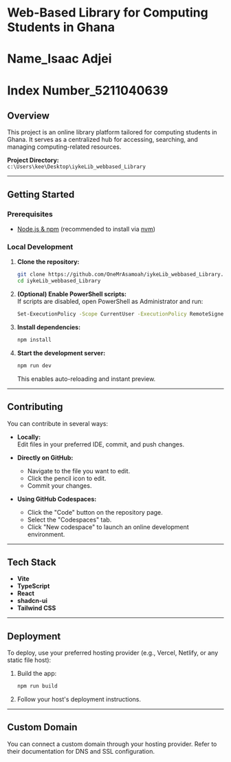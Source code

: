 # Web-Based Library for Computing Students in Ghana
# Name_Isaac Adjei
# Index Number_5211040639
## Overview

This project is an online library platform tailored for computing students in Ghana. It serves as a centralized hub for accessing, searching, and managing computing-related resources.

**Project Directory:**  
`c:\Users\kee\Desktop\iykeLib_webbased_Library`

---

## Getting Started

### Prerequisites

- [Node.js & npm](https://nodejs.org/) (recommended to install via [nvm](https://github.com/nvm-sh/nvm#installing-and-updating))

### Local Development

1. **Clone the repository:**
   ```sh
   git clone https://github.com/OneMrAsamoah/iykeLib_webbased_Library.git
   cd iykeLib_webbased_Library
   ```

2. **(Optional) Enable PowerShell scripts:**  
   If scripts are disabled, open PowerShell as Administrator and run:
   ```sh
   Set-ExecutionPolicy -Scope CurrentUser -ExecutionPolicy RemoteSigned
   ```

3. **Install dependencies:**
   ```sh
   npm install
   ```

4. **Start the development server:**
   ```sh
   npm run dev
   ```
   This enables auto-reloading and instant preview.

---

## Contributing

You can contribute in several ways:

- **Locally:**  
  Edit files in your preferred IDE, commit, and push changes.

- **Directly on GitHub:**  
  - Navigate to the file you want to edit.
  - Click the pencil icon to edit.
  - Commit your changes.

- **Using GitHub Codespaces:**  
  - Click the "Code" button on the repository page.
  - Select the "Codespaces" tab.
  - Click "New codespace" to launch an online development environment.

---

## Tech Stack

- **Vite**
- **TypeScript**
- **React**
- **shadcn-ui**
- **Tailwind CSS**

---

## Deployment

To deploy, use your preferred hosting provider (e.g., Vercel, Netlify, or any static file host):

1. Build the app:
   ```sh
   npm run build
   ```
2. Follow your host's deployment instructions.

---

## Custom Domain

You can connect a custom domain through your hosting provider. Refer to their documentation for DNS and SSL configuration.
